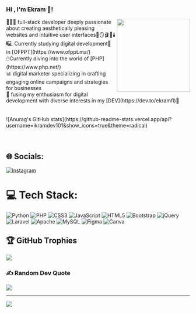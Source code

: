 
 ###  Hi , I'm Ekram 🦋!
 <img align="right" width="200" src="https://i.pinimg.com/originals/dc/4d/f9/dc4df931eab16d3de9df5233b3018f42.gif">
👩🏻‍💻 full-stack developer deeply passionate about creating aesthetically pleasing websites and intuitive user interfaces🎀🪞🩰🦢🕯️</br>
🖳 Currently studying digital development🚀 in [OFPPT](https://www.ofppt.ma/)</br>
🖱️Currently diving into the world of [PHP](https://www.php.net/) </br>
📊 digital marketer specializing in crafting engaging online campaigns and strategies for businesses</br>
🦋 fusing my enthusiasm for digital development with diverse interests in my [DEV](https://dev.to/ekramfl)🦋</br></br></br>
![Anurag's GitHub stats](https://github-readme-stats.vercel.app/api?username=ikramdev101&show_icons=true&theme=radical)</br></br></br>

## 🌐 Socials:
[![Instagram](https://img.shields.io/badge/Instagram-%23E4405F.svg?logo=Instagram&logoColor=white)](https://instagram.com/https://www.instagram.com/falouhekram/) 

# 💻 Tech Stack:
![Python](https://img.shields.io/badge/python-3670A0?style=for-the-badge&logo=python&logoColor=ffdd54) ![PHP](https://img.shields.io/badge/php-%23777BB4.svg?style=for-the-badge&logo=php&logoColor=white) ![CSS3](https://img.shields.io/badge/css3-%231572B6.svg?style=for-the-badge&logo=css3&logoColor=white) ![JavaScript](https://img.shields.io/badge/javascript-%23323330.svg?style=for-the-badge&logo=javascript&logoColor=%23F7DF1E) ![HTML5](https://img.shields.io/badge/html5-%23E34F26.svg?style=for-the-badge&logo=html5&logoColor=white) ![Bootstrap](https://img.shields.io/badge/bootstrap-%238511FA.svg?style=for-the-badge&logo=bootstrap&logoColor=white) ![jQuery](https://img.shields.io/badge/jquery-%230769AD.svg?style=for-the-badge&logo=jquery&logoColor=white) ![Laravel](https://img.shields.io/badge/laravel-%23FF2D20.svg?style=for-the-badge&logo=laravel&logoColor=white) ![Apache](https://img.shields.io/badge/apache-%23D42029.svg?style=for-the-badge&logo=apache&logoColor=white) ![MySQL](https://img.shields.io/badge/mysql-%2300000f.svg?style=for-the-badge&logo=mysql&logoColor=white) ![Figma](https://img.shields.io/badge/figma-%23F24E1E.svg?style=for-the-badge&logo=figma&logoColor=white) ![Canva](https://img.shields.io/badge/Canva-%2300C4CC.svg?style=for-the-badge&logo=Canva&logoColor=white)

## 🏆 GitHub Trophies
![](https://github-profile-trophy.vercel.app/?username=ikramdev101&theme=radical&no-frame=true&no-bg=false&margin-w=4)

### ✍️ Random Dev Quote
![](https://quotes-github-readme.vercel.app/api?type=horizontal&theme=radical)

---
[![](https://visitcount.itsvg.in/api?id=ikramdev101&icon=0&color=0)](https://visitcount.itsvg.in)

<!-- Proudly created with GPRM ( https://gprm.itsvg.in ) -->
